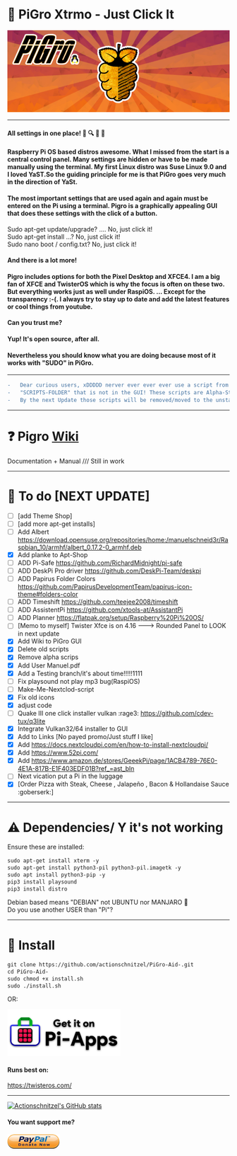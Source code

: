 
# :tada: PiGro Xtrmo - Just Click It
![GUI](https://github.com/actionschnitzel/tingsandstuff/blob/main/header%20X.png)
****
#### All settings in one place! :key: :mag: :hammer: :toilet:   
    
#### Raspberry Pi OS based distros awesome. What I missed from the start is a central control panel. Many settings are hidden or have to be made manually using the terminal. My first Ĺinux distro was Suse Linux 9.0 and I loved YaST.So the guiding principle for me is that PiGro goes very much in the direction of YaSt.     
    
#### The most important settings that are used again and again must be entered on the Pi using a terminal. Pigro is a graphically appealing GUI that does these settings with the click of a button.     
    
Sudo apt-get update/upgrade? .... No, just click it!     
Sudo apt-get install ...? No, just click it!     
Sudo nano boot / config.txt? No, just click it!     
    
#### And there is a lot more! 


#### Pigro includes options for both the Pixel Desktop and XFCE4. I am a big fan of XFCE and TwisterOS which is why the focus is often on these two. But everything works just as well under RaspiOS. ... Except for the transparency :-(. I always try to stay up to date and add the latest features or cool things from youtube.

#### Can you trust me?
#### Yup! It's open source, after all.
#### Nevertheless you should know what you are doing because most of it works with "SUDO" in PiGro.
****


```diff
- 	Dear curious users, xDDDDD nerver ever ever ever use a script from the    
-	"SCRIPTS-FOLDER" that is not in the GUI! These scripts are Alpha-State.    
-	By the next Update those scripts will be removed/moved to the unstable BRANCH    

```
 ****   
#  :question: Pigro [Wiki](https://github.com/actionschnitzel/PiGro-Aid-/wiki)   
Documentation + Manual   /// Still in work 
****
#  :rocket: To do [NEXT UPDATE]
- [ ] [add Theme Shop] 
- [ ] [add more apt-get installs] 
- [ ] Add Albert https://download.opensuse.org/repositories/home:/manuelschneid3r/Raspbian_10/armhf/albert_0.17.2-0_armhf.deb
- [x] Add planke to Apt-Shop
- [ ] ADD Pi-Safe https://github.com/RichardMidnight/pi-safe
- [ ] ADD DeskPi Pro driver https://github.com/DeskPi-Team/deskpi
- [ ] ADD Papirus Folder Colors https://github.com/PapirusDevelopmentTeam/papirus-icon-theme#folders-color
- [ ] ADD Timeshift https://github.com/teejee2008/timeshift
- [ ] ADD AssistentPi https://github.com/xtools-at/AssistantPi
- [ ] ADD Planner https://flatpak.org/setup/Raspberry%20Pi%20OS/
- [ ] [Memo to myself] Twister Xfce is on 4.16 ---> Rounded Panel to LOOK in next update
- [x] Add Wiki to PiGro GUI
- [x] Delete old scripts
- [x] Remove alpha scrips
- [x] Add User Manuel.pdf
- [x] Add a Testing branch/it's about time!!!!!1111
- [ ] Fix playsound not play mp3 bug(RaspiOS)
- [ ] Make-Me-Nextclod-script
- [x] Fix old icons
- [x] adjust code
- [ ] Quake III one click installer vulkan :rage3: https://github.com/cdev-tux/q3lite
- [x] Integrate Vulkan32/64 installer to GUI
- [x] Add to Links [No payed promo/Just stuff I like]
- [x] Add https://docs.nextcloudpi.com/en/how-to-install-nextcloudpi/
- [x] Add https://www.52pi.com/
- [x] Add https://www.amazon.de/stores/GeeekPi/page/1ACB4789-76E0-4E1A-817B-E1F403EDF01B?ref_=ast_bln
- [ ] Next vication put a Pi in the luggage
- [x] [Order Pizza with Steak, Cheese , Jalapeño , Bacon & Hollandaise Sauce :goberserk:]
****
# :warning: Dependencies/ Y it's not working    
  Ensure these are installed:  
```    
sudo apt-get install xterm -y
sudo apt-get install python3-pil python3-pil.imagetk -y
sudo apt install python3-pip -y
pip3 install playsound
pip3 install distro
```

 Debian based means "DEBIAN" not UBUNTU nor MANJARO  :shit:   
 Do you use another USER than "Pi"?    

****

# :floppy_disk: Install

```
git clone https://github.com/actionschnitzel/PiGro-Aid-.git
cd PiGro-Aid-
sudo chmod +x install.sh
sudo ./install.sh
```       
    
OR:    
    
[![badge](https://github.com/Botspot/pi-apps/blob/master/icons/badge.png?raw=true)](https://github.com/Botspot/pi-apps)  




#### Runs best on:    
https://twisteros.com/    
****    
[![Actionschnitzel's GitHub stats](https://github-readme-stats.vercel.app/api?username=actionschnitzel)](https://github.com/actionschnitzel/github-readme-stats)

#### You want support me?    

[![badge](https://github.com/actionschnitzel/tingsandstuff/blob/main/kisspng-donation-computer-icons-portable-network-graphics-5b972c7ded3449.9709889315366339819716.png)](https://paypal.me/actionschnitzel?locale.x=de_DE)  
